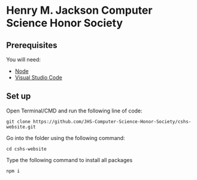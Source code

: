 # Henry M. Jackson Computer Science Honor Society

## Prerequisites

You will need:

- [Node](https://nodejs.org/en)
- [Visual Studio Code](https://code.visualstudio.com)

## Set up

Open Terminal/CMD and run the following line of code:

```
git clone https://github.com/JHS-Computer-Science-Honor-Society/cshs-website.git
```

Go into the folder using the following command:

```
cd cshs-website
```

Type the following command to install all packages

```
npm i
```
